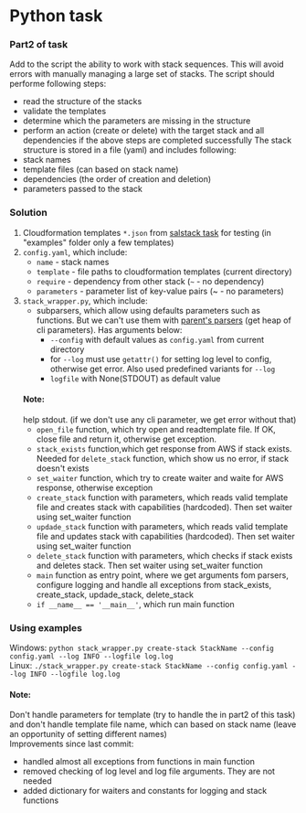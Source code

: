# Python task
### Part2 of task
Add to the script the ability to work with stack sequences. This will avoid errors with manually managing a large set of stacks. The script should performe following steps:  
- read the structure of the stacks
- validate the templates
- determine which the parameters are missing in the structure
- perform an action (create or delete) with the target stack and all dependencies if the above steps are completed successfully
The stack structure is stored in a file (yaml) and  includes following:  
- stack names
- template files (can based on stack name)
- dependencies (the order of creation and deletion)
- parameters passed to the stack
### Solution
1. Cloudformation templates `*.json` from [salstack task](aws_training/final/cloudformation-stacks/README.md) for testing (in "examples" folder only a few templates)
2. `config.yaml`, which include:
   - `name` - stack names
   - `template` - file paths to cloudformation templates (current directory)
   - `require` - dependency from other stack (`~` - no dependency)
   - `parameters` - parameter list of key-value pairs (~ - no parameters)
3. `stack_wrapper.py`, which include:
   - subparsers, which allow using defaults parameters such as functions. But we can't use them with  [parent's parsers](https://docs.python.org/3/library/argparse.html#parents) (get heap of cli parameters). Has arguments below:
     - `--config` with default values as `config.yaml` from current directory
     - for `--log` must use `getattr()` for setting log level to config, otherwise get error. Also used predefined variants for `--log`
     - `logfile` with None(STDOUT) as default value
   #### Note: 
   help stdout. (if we don't use any cli parameter, we get error without that)
   - `open_file` function, which try open and readtemplate file. If OK, close file and return it, otherwise get exception. 
   - `stack_exists` function,which get response from AWS if stack exists. Needed for `delete_stack` function, which show us no error, if stack doesn't exists
   - `set_waiter` function, which try to create waiter and waite for AWS response, otherwise exception
   - `create_stack` function with parameters, which reads valid template file and creates stack with capabilities (hardcoded). Then set waiter using set_waiter function
   - `updade_stack` function with parameters, which reads valid template file and updates stack with capabilities (hardcoded). Then set waiter using set_waiter function
   - `delete_stack` function with parameters, which checks if stack exists and deletes stack. Then set waiter using set_waiter function
   - `main` function as entry point, where we get arguments fom parsers, configure logging and handle all exceptions from stack_exists, create_stack, updade_stack, delete_stack
   - `if __name__ == '__main__'`, which run main function  
### Using examples
Windows: `python stack_wrapper.py create-stack StackName --config config.yaml --log INFO --logfile log.log`  
Linux: `./stack_wrapper.py create-stack StackName --config config.yaml --log INFO --logfile log.log`  
#### Note:
Don't handle parameters for template (try to handle the in part2 of this task) and don't handle template file name, which can based on stack name (leave an opportunity of setting different names)  
Improvements since last commit:  
- handled almost all exceptions from functions in main function
- removed checking of log level and log file arguments. They are not needed
- added dictionary for waiters and constants for logging and stack functions
